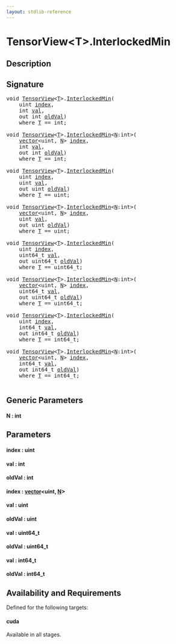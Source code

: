 ```yaml
---
layout: stdlib-reference
---
```


# TensorView\<T\>\.InterlockedMin

## Description





## Signature 

<pre>
<span class="code_keyword">void</span> <a href="index.md" class="code_type">TensorView</a>&lt;<a href="index.md#typeparam-T" class="code_type">T</a>&gt;.<a href="interlockedmin-0b.md">InterlockedMin</a>(
    <span class="code_keyword">uint</span> <a href="interlockedmin-0b.md#decl-index" class="code_param">index</a>,
    <span class="code_keyword">int</span> <a href="interlockedmin-0b.md#decl-val" class="code_param">val</a>,
    <span class="code_keyword">out</span> <span class="code_keyword">int</span> <a href="interlockedmin-0b.md#decl-oldVal" class="code_param">oldVal</a>)
    <span class='code_keyword'>where</span> <a href="index.md#typeparam-T" class="code_type">T</a> == <span class="code_keyword">int</span>;

<span class="code_keyword">void</span> <a href="index.md" class="code_type">TensorView</a>&lt;<a href="index.md#typeparam-T" class="code_type">T</a>&gt;.<a href="interlockedmin-0b.md">InterlockedMin</a>&lt;<a href="interlockedmin-0b.md#decl-N" class="code_var">N</a>:<span class="code_keyword">int</span>&gt;(
    <a href="../vector/index.md" class="code_type">vector</a>&lt;<span class="code_keyword">uint</span>, <a href="interlockedmin-0b.md#decl-N" class="code_var">N</a>&gt; <a href="interlockedmin-0b.md#decl-index" class="code_param">index</a>,
    <span class="code_keyword">int</span> <a href="interlockedmin-0b.md#decl-val" class="code_param">val</a>,
    <span class="code_keyword">out</span> <span class="code_keyword">int</span> <a href="interlockedmin-0b.md#decl-oldVal" class="code_param">oldVal</a>)
    <span class='code_keyword'>where</span> <a href="index.md#typeparam-T" class="code_type">T</a> == <span class="code_keyword">int</span>;

<span class="code_keyword">void</span> <a href="index.md" class="code_type">TensorView</a>&lt;<a href="index.md#typeparam-T" class="code_type">T</a>&gt;.<a href="interlockedmin-0b.md">InterlockedMin</a>(
    <span class="code_keyword">uint</span> <a href="interlockedmin-0b.md#decl-index" class="code_param">index</a>,
    <span class="code_keyword">uint</span> <a href="interlockedmin-0b.md#decl-val" class="code_param">val</a>,
    <span class="code_keyword">out</span> <span class="code_keyword">uint</span> <a href="interlockedmin-0b.md#decl-oldVal" class="code_param">oldVal</a>)
    <span class='code_keyword'>where</span> <a href="index.md#typeparam-T" class="code_type">T</a> == <span class="code_keyword">uint</span>;

<span class="code_keyword">void</span> <a href="index.md" class="code_type">TensorView</a>&lt;<a href="index.md#typeparam-T" class="code_type">T</a>&gt;.<a href="interlockedmin-0b.md">InterlockedMin</a>&lt;<a href="interlockedmin-0b.md#decl-N" class="code_var">N</a>:<span class="code_keyword">int</span>&gt;(
    <a href="../vector/index.md" class="code_type">vector</a>&lt;<span class="code_keyword">uint</span>, <a href="interlockedmin-0b.md#decl-N" class="code_var">N</a>&gt; <a href="interlockedmin-0b.md#decl-index" class="code_param">index</a>,
    <span class="code_keyword">uint</span> <a href="interlockedmin-0b.md#decl-val" class="code_param">val</a>,
    <span class="code_keyword">out</span> <span class="code_keyword">uint</span> <a href="interlockedmin-0b.md#decl-oldVal" class="code_param">oldVal</a>)
    <span class='code_keyword'>where</span> <a href="index.md#typeparam-T" class="code_type">T</a> == <span class="code_keyword">uint</span>;

<span class="code_keyword">void</span> <a href="index.md" class="code_type">TensorView</a>&lt;<a href="index.md#typeparam-T" class="code_type">T</a>&gt;.<a href="interlockedmin-0b.md">InterlockedMin</a>(
    <span class="code_keyword">uint</span> <a href="interlockedmin-0b.md#decl-index" class="code_param">index</a>,
    uint64_t <a href="interlockedmin-0b.md#decl-val" class="code_param">val</a>,
    <span class="code_keyword">out</span> uint64_t <a href="interlockedmin-0b.md#decl-oldVal" class="code_param">oldVal</a>)
    <span class='code_keyword'>where</span> <a href="index.md#typeparam-T" class="code_type">T</a> == uint64_t;

<span class="code_keyword">void</span> <a href="index.md" class="code_type">TensorView</a>&lt;<a href="index.md#typeparam-T" class="code_type">T</a>&gt;.<a href="interlockedmin-0b.md">InterlockedMin</a>&lt;<a href="interlockedmin-0b.md#decl-N" class="code_var">N</a>:<span class="code_keyword">int</span>&gt;(
    <a href="../vector/index.md" class="code_type">vector</a>&lt;<span class="code_keyword">uint</span>, <a href="interlockedmin-0b.md#decl-N" class="code_var">N</a>&gt; <a href="interlockedmin-0b.md#decl-index" class="code_param">index</a>,
    uint64_t <a href="interlockedmin-0b.md#decl-val" class="code_param">val</a>,
    <span class="code_keyword">out</span> uint64_t <a href="interlockedmin-0b.md#decl-oldVal" class="code_param">oldVal</a>)
    <span class='code_keyword'>where</span> <a href="index.md#typeparam-T" class="code_type">T</a> == uint64_t;

<span class="code_keyword">void</span> <a href="index.md" class="code_type">TensorView</a>&lt;<a href="index.md#typeparam-T" class="code_type">T</a>&gt;.<a href="interlockedmin-0b.md">InterlockedMin</a>(
    <span class="code_keyword">uint</span> <a href="interlockedmin-0b.md#decl-index" class="code_param">index</a>,
    int64_t <a href="interlockedmin-0b.md#decl-val" class="code_param">val</a>,
    <span class="code_keyword">out</span> int64_t <a href="interlockedmin-0b.md#decl-oldVal" class="code_param">oldVal</a>)
    <span class='code_keyword'>where</span> <a href="index.md#typeparam-T" class="code_type">T</a> == int64_t;

<span class="code_keyword">void</span> <a href="index.md" class="code_type">TensorView</a>&lt;<a href="index.md#typeparam-T" class="code_type">T</a>&gt;.<a href="interlockedmin-0b.md">InterlockedMin</a>&lt;<a href="interlockedmin-0b.md#decl-N" class="code_var">N</a>:<span class="code_keyword">int</span>&gt;(
    <a href="../vector/index.md" class="code_type">vector</a>&lt;<span class="code_keyword">uint</span>, <a href="interlockedmin-0b.md#decl-N" class="code_var">N</a>&gt; <a href="interlockedmin-0b.md#decl-index" class="code_param">index</a>,
    int64_t <a href="interlockedmin-0b.md#decl-val" class="code_param">val</a>,
    <span class="code_keyword">out</span> int64_t <a href="interlockedmin-0b.md#decl-oldVal" class="code_param">oldVal</a>)
    <span class='code_keyword'>where</span> <a href="index.md#typeparam-T" class="code_type">T</a> == int64_t;

</pre>

## Generic Parameters

####  <a id="decl-N"></a>N  : int

## Parameters

####  <a id="decl-index"></a>index  : uint
####  <a id="decl-val"></a>val  : int
####  <a id="decl-oldVal"></a>oldVal  : int
####  <a id="decl-index"></a>index  : [vector](../vector/index.md)\<uint, [N](../vector/index.md#decl-N)\>
####  <a id="decl-val"></a>val  : uint
####  <a id="decl-oldVal"></a>oldVal  : uint
####  <a id="decl-val"></a>val  : uint64\_t
####  <a id="decl-oldVal"></a>oldVal  : uint64\_t
####  <a id="decl-val"></a>val  : int64\_t
####  <a id="decl-oldVal"></a>oldVal  : int64\_t

## Availability and Requirements

Defined for the following targets:

#### cuda
Available in all stages.




<script>
// Fix .md links to .html when on ReadTheDocs
if (window.location.hostname.includes('readthedocs') || 
    window.location.hostname.includes('rtfd.io')) {
  document.addEventListener('DOMContentLoaded', function() {
    const links = document.querySelectorAll('a');
    links.forEach(link => {
      const href = link.getAttribute('href');
      if (href && href.includes('.md')) {
        // This regex will handle .md links with or without fragment identifiers or query parameters
        link.href = link.href.replace(/(.+)\.md(#[^?]*)?(\?.*)?$/, '$1.html$2$3');
      }
    });
  });
}
</script>
